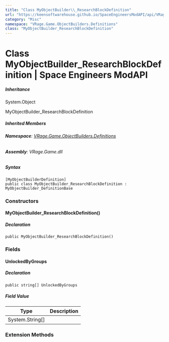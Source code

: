 ```yaml
---
title: "Class MyObjectBuilder\\_ResearchBlockDefinition"
url: "https://keensoftwarehouse.github.io/SpaceEngineersModAPI/api/VRage.Game.ObjectBuilders.Definitions.MyObjectBuilder_ResearchBlockDefinition.html"
category: "Misc"
namespace: "VRage.Game.ObjectBuilders.Definitions"
class: "MyObjectBuilder_ResearchBlockDefinition"
---
```


# Class MyObjectBuilder\_ResearchBlockDefinition | Space Engineers ModAPI

##### Inheritance

System.Object

MyObjectBuilder\_ResearchBlockDefinition

##### Inherited Members

###### **Namespace**: [VRage.Game.ObjectBuilders.Definitions](https://keensoftwarehouse.github.io/SpaceEngineersModAPI/api/VRage.Game.ObjectBuilders.Definitions.html)

###### **Assembly**: VRage.Game.dll

##### Syntax

```
[MyObjectBuilderDefinition]
public class MyObjectBuilder_ResearchBlockDefinition : MyObjectBuilder_DefinitionBase
```

### Constructors

#### MyObjectBuilder\_ResearchBlockDefinition()

##### Declaration

```
public MyObjectBuilder_ResearchBlockDefinition()
```

### Fields

#### UnlockedByGroups

##### Declaration

```
public string[] UnlockedByGroups
```

##### Field Value

| Type | Description |
| --- | --- |
| System.String\[\] |     |

### Extension Methods